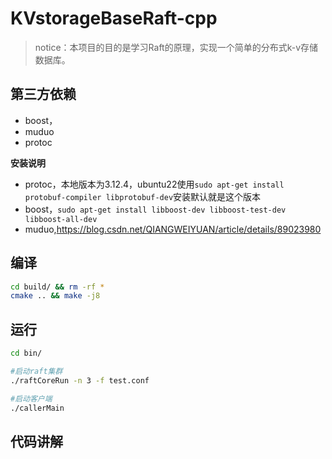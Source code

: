 # KVstorageBaseRaft-cpp

> notice：本项目的目的是学习Raft的原理，实现一个简单的分布式k-v存储数据库。

## 第三方依赖
- boost， 
- muduo
- protoc

**安装说明**
- protoc，本地版本为3.12.4，ubuntu22使用`sudo apt-get install protobuf-compiler libprotobuf-dev`安装默认就是这个版本
- boost，`sudo apt-get install libboost-dev libboost-test-dev libboost-all-dev`
- muduo,https://blog.csdn.net/QIANGWEIYUAN/article/details/89023980

## 编译
```bash
cd build/ && rm -rf *
cmake .. && make -j8
```
## 运行
```bash
cd bin/

#启动raft集群
./raftCoreRun -n 3 -f test.conf

#启动客户端
./callerMain
```

## 代码讲解




